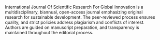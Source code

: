 
International Journal Of Scientific Research For Global Innovation is a multidisciplinary, biannual, open-access journal emphasizing original research for sustainable development. The peer-reviewed process ensures quality, and strict policies address plagiarism and conflicts of interest. Authors are guided on manuscript preparation, and transparency is maintained throughout the editorial process.
